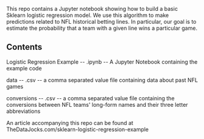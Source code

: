 This repo contains a Jupyter notebook showing how to build a basic Sklearn logistic regression model. We use this algorithm to make predictions related to NFL historical betting lines. In particular, our goal is to estimate the probability that a team with a given line wins a particular game. 

Contents
--------

Logistic Regression Example -- .ipynb -- A Jupyter Notebook containing the example code

data -- .csv -- a comma separated value file containing data about past NFL games

conversions -- .csv -- a comma separated value file containing the conversions between NFL teams' long-form names and their three letter abbreviations


An article accompanying this repo can be found at TheDataJocks.com/sklearn-logistic-regression-example
